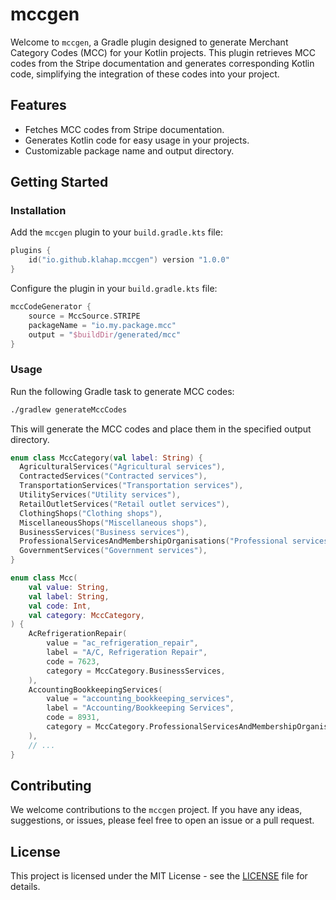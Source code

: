 # mccgen

Welcome to `mccgen`, a Gradle plugin designed to generate Merchant Category Codes (MCC) for your Kotlin projects. This plugin retrieves MCC codes from the Stripe documentation and generates corresponding Kotlin code, simplifying the integration of these codes into your project.

## Features

- Fetches MCC codes from Stripe documentation.
- Generates Kotlin code for easy usage in your projects.
- Customizable package name and output directory.

## Getting Started

### Installation

Add the `mccgen` plugin to your `build.gradle.kts` file:

```kotlin
plugins {
    id("io.github.klahap.mccgen") version "1.0.0"
}
```

Configure the plugin in your `build.gradle.kts` file:

```kotlin
mccCodeGenerator {
    source = MccSource.STRIPE
    packageName = "io.my.package.mcc"
    output = "$buildDir/generated/mcc"
}
```

### Usage

Run the following Gradle task to generate MCC codes:

```sh
./gradlew generateMccCodes
```

This will generate the MCC codes and place them in the specified output directory.

```kotlin
enum class MccCategory(val label: String) {
  AgriculturalServices("Agricultural services"),
  ContractedServices("Contracted services"),
  TransportationServices("Transportation services"),
  UtilityServices("Utility services"),
  RetailOutletServices("Retail outlet services"),
  ClothingShops("Clothing shops"),
  MiscellaneousShops("Miscellaneous shops"),
  BusinessServices("Business services"),
  ProfessionalServicesAndMembershipOrganisations("Professional services and membership organisations"),
  GovernmentServices("Government services"),
}

enum class Mcc(
    val value: String,
    val label: String,
    val code: Int,
    val category: MccCategory,
) {
    AcRefrigerationRepair(
        value = "ac_refrigeration_repair",
        label = "A/C, Refrigeration Repair",
        code = 7623,
        category = MccCategory.BusinessServices,
    ),
    AccountingBookkeepingServices(
        value = "accounting_bookkeeping_services",
        label = "Accounting/Bookkeeping Services",
        code = 8931,
        category = MccCategory.ProfessionalServicesAndMembershipOrganisations
    ),
    // ...
}
```

## Contributing

We welcome contributions to the `mccgen` project. If you have any ideas, suggestions, or issues, please feel free to open an issue or a pull request.

## License

This project is licensed under the MIT License - see the [LICENSE](LICENSE) file for details.
